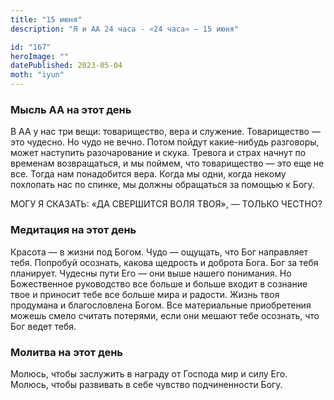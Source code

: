 ```yaml
---
title: "15 июня"
description: "Я и АА 24 часа - «24 часа» — 15 июня"

id: "167"
heroImage: ""
datePublished: 2023-05-04
moth: "iyun"
---
```


### Мысль АА на этот день

В АА у нас три вещи: товарищество, вера и служение. Товарищество — это
чудесно. Но чудо не вечно. Потом пойдут какие-нибудь разговоры, может
наступить разочарование и скука. Тревога и страх начнут по временам
возвращаться, и мы поймем, что товарищество — это еще не все. Тогда нам
понадобится вера. Когда мы одни, когда некому похлопать нас по спинке, мы
должны обращаться за помощью к Богу.

МОГУ Я СКАЗАТЬ: «ДА СВЕРШИТСЯ ВОЛЯ ТВОЯ», — ТОЛЬКО ЧЕСТНО?

### Медитация на этот день

Красота — в жизни под Богом. Чудо — ощущать, что Бог направляет тебя. Попробуй
осознать, какова щедрость и доброта Бога. Бог за тебя планирует. Чудесны пути
Его — они выше нашего понимания. Но Божественное руководство все больше и
больше входит в сознание твое и приносит тебе все больше мира и радости. Жизнь
твоя продумана и благословлена Богом. Все материальные приобретения можешь
смело считать потерями, если они мешают тебе осознать, что Бог ведет тебя.

### Молитва на этот день

Молюсь, чтобы заслужить в награду от Господа мир и силу Его. Молюсь, чтобы
развивать в себе чувство подчиненности Богу.
